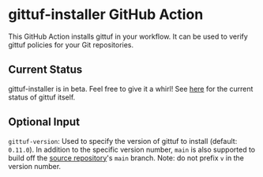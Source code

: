 # gittuf-installer GitHub Action

This GitHub Action installs gittuf in your workflow. It can be used to verify
gittuf policies for your Git repositories.

## Current Status

gittuf-installer is in beta. Feel free to give it a whirl! See
[here](https://github.com/gittuf/gittuf#current-status) for the current status
of gittuf itself.

## Optional Input

`gittuf-version`: Used to specify the version of gittuf to install (default:
`0.11.0`). In addition to the specific version number, `main` is also supported
to build off the [source repository](https://github.com/gittuf/gittuf)'s `main`
branch. Note: do not prefix `v` in the version number.
